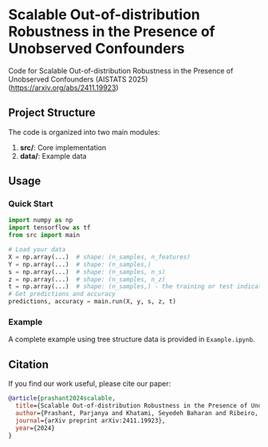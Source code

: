 # Scalable Out-of-distribution Robustness in the Presence of Unobserved Confounders
Code for Scalable Out-of-distribution Robustness in the Presence of Unobserved Confounders (AISTATS 2025) (https://arxiv.org/abs/2411.19923)

## Project Structure
The code is organized into two main modules:

1. **src/**: Core implementation
2. **data/**: Example data 

## Usage

### Quick Start
```python
import numpy as np
import tensorflow as tf
from src import main

# Load your data
X = np.array(...)  # shape: (n_samples, n_features)
Y = np.array(...)  # shape: (n_samples,)
s = np.array(...)  # shape: (n_samples, n_s)
z = np.array(...)  # shape: (n_samples, n_z)
t = np.array(...)  # shape: (n_samples,) - the training or test indicator.
# Get predictions and accuracy
predictions, accuracy = main.run(X, y, s, z, t)
```

### Example
A complete example using tree structure data is provided in `Example.ipynb`.


## Citation
If you find our work useful, please cite our paper:

```bibtex
@article{prashant2024scalable,
  title={Scalable Out-of-distribution Robustness in the Presence of Unobserved Confounders},
  author={Prashant, Parjanya and Khatami, Seyedeh Baharan and Ribeiro, Bruno and Salimi, Babak},
  journal={arXiv preprint arXiv:2411.19923},
  year={2024}
}

```
